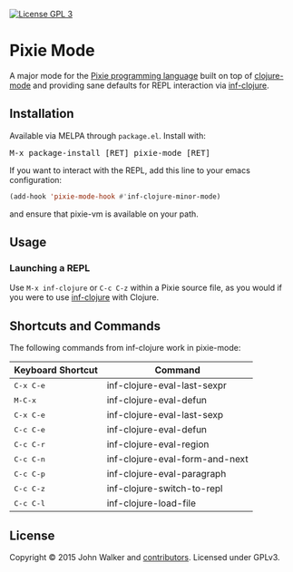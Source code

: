 [![License GPL 3][badge-license]][copying]
# Pixie Mode

A major mode for the [Pixie programming language] built on top of
[clojure-mode] and providing sane defaults for REPL interaction via
[inf-clojure].

## Installation

Available via MELPA through `package.el`. Install with:

<kbd>M-x package-install [RET] pixie-mode [RET]</kbd>

If you want to interact with the REPL, add this line to your emacs
configuration:

```el
(add-hook 'pixie-mode-hook #'inf-clojure-minor-mode)
```

and ensure that pixie-vm is available on your path.

## Usage
### Launching a REPL

Use `M-x inf-clojure` or `C-c C-z` within a Pixie source file, as you
would if you were to use [inf-clojure] with Clojure.

## Shortcuts and Commands

The following commands from inf-clojure work in pixie-mode:

Keyboard Shortcut    | Command
---------------------|----------------------------
<kbd>C-x C-e</kbd>   | inf-clojure-eval-last-sexpr
<kbd>M-C-x</kbd>     | inf-clojure-eval-defun 
<kbd>C-x C-e</kbd>   | inf-clojure-eval-last-sexp
<kbd>C-c C-e</kbd>   | inf-clojure-eval-defun
<kbd>C-c C-r</kbd>   | inf-clojure-eval-region
<kbd>C-c C-n</kbd>   | inf-clojure-eval-form-and-next
<kbd>C-c C-p</kbd>   | inf-clojure-eval-paragraph
<kbd>C-c C-z</kbd>   | inf-clojure-switch-to-repl
<kbd>C-c C-l</kbd>   | inf-clojure-load-file
<!--
<kbd>C-c C-i</kbd>   | inf-clojure-show-ns-vars
<kbd>C-c C-A</kbd>   | inf-clojure-apropos
<kbd>C-c C-m</kbd>   | inf-clojure-macroexpand
<kbd>C-c C-a</kbd>   | inf-clojure-show-arglist
<kbd>C-c C-v</kbd>   | inf-clojure-show-var-documentation
<kbd>C-c C-s</kbd>   | inf-clojure-show-var-source
<kbd>C-c M-n</kbd>   | inf-clojure-set-ns
-->

## License
   Copyright © 2015 John Walker and [contributors][]. Licensed under GPLv3.

[badge-license]: https://img.shields.io/badge/license-GPL_3-green.svg
[contributors]: https://github.com/johnwalker/pixie-mode/contributors
[COPYING]: http://www.gnu.org/copyleft/gpl.html
[Pixie programming language]: https://github.com/pixie-lang/pixie
[inf-clojure]: https://github.com/clojure-emacs/inf-clojure
[clojure-mode]: https://github.com/clojure-emacs/clojure-mode